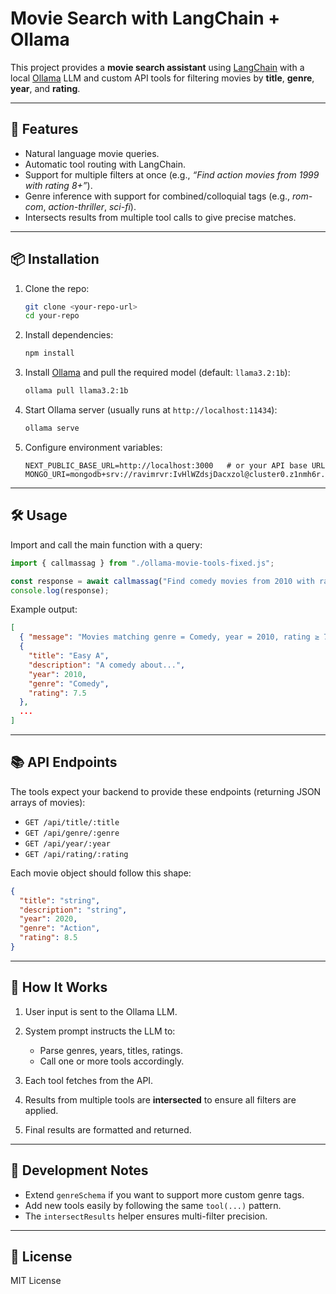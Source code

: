 # Movie Search with LangChain + Ollama

This project provides a **movie search assistant** using [LangChain](https://js.langchain.com) with a local [Ollama](https://ollama.com) LLM and custom API tools for filtering movies by **title**, **genre**, **year**, and **rating**.

---

## 🚀 Features

* Natural language movie queries.
* Automatic tool routing with LangChain.
* Support for multiple filters at once (e.g., *“Find action movies from 1999 with rating 8+”*).
* Genre inference with support for combined/colloquial tags (e.g., *rom-com*, *action-thriller*, *sci-fi*).
* Intersects results from multiple tool calls to give precise matches.

---

## 📦 Installation

1. Clone the repo:

   ```bash
   git clone <your-repo-url>
   cd your-repo
   ```

2. Install dependencies:

   ```bash
   npm install
   ```

3. Install [Ollama](https://ollama.com) and pull the required model (default: `llama3.2:1b`):

   ```bash
   ollama pull llama3.2:1b
   ```

4. Start Ollama server (usually runs at `http://localhost:11434`):

   ```bash
   ollama serve
   ```

5. Configure environment variables:

   ```env
   NEXT_PUBLIC_BASE_URL=http://localhost:3000   # or your API base URL
   MONGO_URI=mongodb+srv://ravimrvr:IvHlWZdsjDacxzol@cluster0.z1nmh6r.mongodb.net/
   ```

---

## 🛠️ Usage

Import and call the main function with a query:

```js
import { callmassag } from "./ollama-movie-tools-fixed.js";

const response = await callmassag("Find comedy movies from 2010 with rating above 7");
console.log(response);
```

Example output:

```json
[
  { "message": "Movies matching genre = Comedy, year = 2010, rating ≥ 7:" },
  {
    "title": "Easy A",
    "description": "A comedy about...",
    "year": 2010,
    "genre": "Comedy",
    "rating": 7.5
  },
  ...
]
```

---

## 📚 API Endpoints

The tools expect your backend to provide these endpoints (returning JSON arrays of movies):

* `GET /api/title/:title`
* `GET /api/genre/:genre`
* `GET /api/year/:year`
* `GET /api/rating/:rating`

Each movie object should follow this shape:

```json
{
  "title": "string",
  "description": "string",
  "year": 2020,
  "genre": "Action",
  "rating": 8.5
}
```

---

## 🧩 How It Works

1. User input is sent to the Ollama LLM.
2. System prompt instructs the LLM to:

   * Parse genres, years, titles, ratings.
   * Call one or more tools accordingly.
3. Each tool fetches from the API.
4. Results from multiple tools are **intersected** to ensure all filters are applied.
5. Final results are formatted and returned.

---

## 🔧 Development Notes

* Extend `genreSchema` if you want to support more custom genre tags.
* Add new tools easily by following the same `tool(...)` pattern.
* The `intersectResults` helper ensures multi-filter precision.

---

## 📜 License

MIT License
